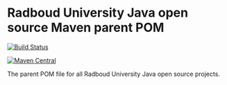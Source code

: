# Radboud University Java open source Maven parent POM

[![Build Status](https://travis-ci.org/radboud-university-isc-java/open-source-maven-parent-pom.svg)](https://travis-ci.org/radboud-university-isc-java/open-source-maven-parent-pom)

[![Maven Central](https://maven-badges.herokuapp.com/maven-central/nl.ru/open-source-maven-parent-pom/badge.svg)](https://maven-badges.herokuapp.com/maven-central/nl.ru/open-source-maven-parent-pom)

The parent POM file for all Radboud University Java open source projects.
